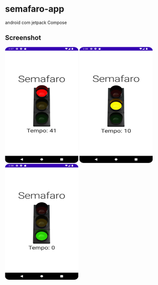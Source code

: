 # semafaro-app
android com jetpack Compose 

## Screenshot
<img width="240" height="380" src="./Screenshot_1.png"/>  <img width="240" height="380" src="./Screenshot_2.png"/>  <img width="240" height="380" src="./Screenshot_3.png"/>
